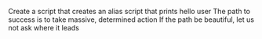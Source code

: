 Create a script that creates an alias
script that prints hello user
The path to success is to take massive, determined action
If the path be beautiful, let us not ask where it leads